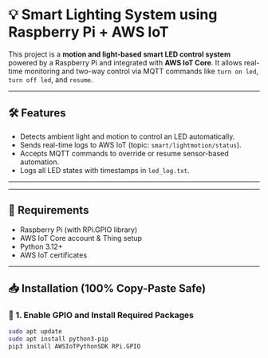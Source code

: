 # 💡 Smart Lighting System using Raspberry Pi + AWS IoT

This project is a **motion and light-based smart LED control system** powered by a Raspberry Pi and integrated with **AWS IoT Core**. It allows real-time monitoring and two-way control via MQTT commands like `turn on led`, `turn off led`, and `resume`.

---

## 🛠️ Features

- Detects ambient light and motion to control an LED automatically.
- Sends real-time logs to AWS IoT (topic: `smart/lightmotion/status`).
- Accepts MQTT commands to override or resume sensor-based automation.
- Logs all LED states with timestamps in `led_log.txt`.

---

---

## 🧾 Requirements

- Raspberry Pi (with RPi.GPIO library)
- AWS IoT Core account & Thing setup
- Python 3.12+
- AWS IoT certificates

---

## 📥 Installation (100% Copy-Paste Safe)

### 🔧 1. Enable GPIO and Install Required Packages

```bash
sudo apt update
sudo apt install python3-pip
pip3 install AWSIoTPythonSDK RPi.GPIO
